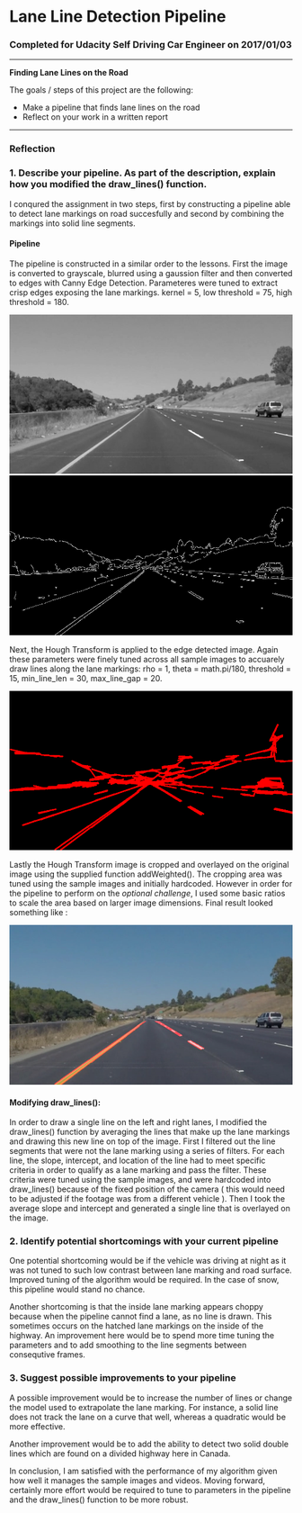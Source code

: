 # **Lane Line Detection Pipeline** 

### Completed for Udacity Self Driving Car Engineer on 2017/01/03

---

**Finding Lane Lines on the Road**

The goals / steps of this project are the following:
* Make a pipeline that finds lane lines on the road
* Reflect on your work in a written report


[//]: # (Image References)

[image1]: ./ReportImages/grayscale.png "Grayscale"
[image2]: ./ReportImages/canny.png "Canny"
[image3]: ./ReportImages/hough.png "Hough Transform"
[image4]: ./ReportImages/Cropped.png "Cropped and Overlay"

---

### Reflection

### 1. Describe your pipeline. As part of the description, explain how you modified the draw_lines() function.

I conqured the assignment in two steps, first by constructing a pipeline able to detect lane markings on road succesfully and second by combining the markings into solid line segments. 

#### Pipeline
The pipeline is constructed in a similar order to the lessons. First the image is converted to grayscale, blurred using a gaussion filter and then converted to edges with Canny Edge Detection. Parameteres were tuned to extract crisp edges exposing the lane markings.  kernel = 5, low threshold = 75, high threshold = 180.

![alt text][image1]
![alt text][image2]
 
Next, the Hough Transform is applied to the edge detected image. Again these parameters were finely tuned across all sample images to accuarely draw lines along the lane markings: rho = 1, theta = math.pi/180, threshold = 15, min_line_len = 30, max_line_gap = 20.

![alt text][image3]

Lastly the Hough Transform image is cropped and overlayed on the original image using the supplied function addWeighted(). The cropping area was tuned using the sample images and initially hardcoded.  However in order for the pipeline to perform on the *optional challenge*, I used some basic ratios to scale the area based on larger image dimensions. Final result looked something like :

![alt text][image4]

#### Modifying draw_lines():

In order to draw a single line on the left and right lanes, I modified the draw_lines() function by averaging the lines that make up the lane markings and drawing this new line on top of the image. First I filtered out the line segments that were not the lane marking using a series of filters. For each line, the slope, intercept, and location of the line had to meet specific criteria in order to qualify as a lane marking and pass the filter. These criteria were tuned using the sample images, and were hardcoded into draw_lines() because of the fixed position of the camera ( this would need to be adjusted if the footage was from a different vehicle ). Then I took the average slope and intercept and generated a single line that is overlayed on the image.



### 2. Identify potential shortcomings with your current pipeline


One potential shortcoming would be if the vehicle was driving at night as it was not tuned to such low contrast between lane marking and road surface. Improved tuning of the algorithm would be required. In the case of snow, this pipeline would stand no chance.

Another shortcoming is that the inside lane marking appears choppy because when the pipeline cannot find a lane, as no line is drawn. This sometimes occurs on the hatched lane markings on the inside of the highway. An improvement here would be to spend more time tuning the parameters and to add smoothing to the line segments between consequtive frames.


### 3. Suggest possible improvements to your pipeline

A possible improvement would be to increase the number of lines or change the model used to extrapolate the lane marking. For instance, a solid line does not track the lane on a curve that well, whereas a quadratic would be more effective.

Another improvement would be to add the ability to detect two solid double lines which are found on a divided highway here in Canada.


In conclusion, I am satisfied with the performance of my algorithm given how well it manages the sample images and videos.  Moving forward, certainly more effort would be required to tune to parameters in the pipeline and the draw_lines() function to be more robust.
